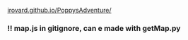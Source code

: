 [irovard.github.io/PoppysAdventure/](https://irovard.github.io/PoppysAdventure/)

### !! map.js in gitignore, can e made with getMap.py

